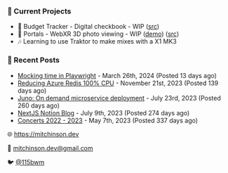 ### 📌 Current Projects
- 💸 Budget Tracker - Digital checkbook - WIP ([src](https://github.com/bmitchinson/budget-entry))
- 📸 Portals - WebXR 3D photo viewing - WIP ([demo](https://portals.mitchinson.dev/)) ([src](https://github.com/bmitchinson/vr-jpg-viewer-webxr))
- 🎶 Learning to use Traktor to make mixes with a X1 MK3

### 📝 Recent Posts

- [Mocking time in Playwright](https://blog.mitchinson.dev/playwright-mock-time) - March 26th, 2024 (Posted 13 days ago)
- [Reducing Azure Redis 100% CPU](https://blog.mitchinson.dev/redis-cpu) - November 21st, 2023 (Posted 139 days ago)
- [Juno: On demand microservice deployment](https://blog.mitchinson.dev/juno) - July 23rd, 2023 (Posted 260 days ago)
- [NextJS Notion Blog](https://blog.mitchinson.dev/blog-2023) - July 9th, 2023 (Posted 274 days ago)
- [Concerts 2022 - 2023](https://blog.mitchinson.dev/concerts-2023) - May 7th, 2023 (Posted 337 days ago)

🌐 https://mitchinson.dev

💌 mitchinson.dev@gmail.com

🐦 [@115bwm](https://twitter.com/115bwm)